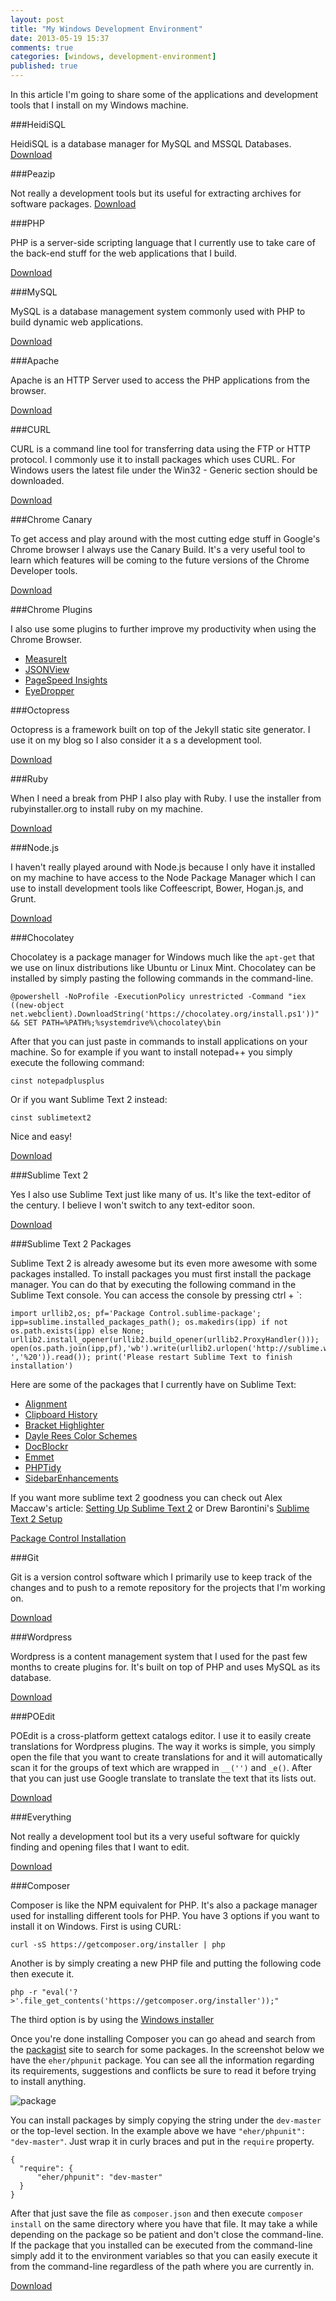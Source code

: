 ```yaml
---
layout: post
title: "My Windows Development Environment"
date: 2013-05-19 15:37
comments: true
categories: [windows, development-environment]
published: true
---
```


In this article I'm going to share some of the applications and development tools that I install on my Windows machine.

<!--More-->

###HeidiSQL

HeidiSQL is a database manager for MySQL and MSSQL Databases. 
[Download](http://www.heidisql.com/)



###Peazip

Not really a development tools but its useful for extracting archives for software packages. 
[Download](http://peazip.sourceforge.net/)


###PHP

PHP is a server-side scripting language that I currently use to take care of the back-end stuff for the web applications that I build.

[Download](http://php.net/downloads.php)


###MySQL

MySQL is a database management system commonly used with PHP to build dynamic web applications. 

[Download](http://dev.mysql.com/downloads/)


###Apache

Apache is an HTTP Server used to access the PHP applications from the browser.

[Download](http://httpd.apache.org/download.cgi)


###CURL

CURL is a command line tool for transferring data using the FTP or HTTP protocol. I commonly use it to install packages which uses CURL. For Windows users the latest file under the Win32 - Generic section should be downloaded.

[Download](http://curl.haxx.se/download.html)


###Chrome Canary

To get access and play around with the most cutting edge stuff in Google's Chrome browser I always use the Canary Build. It's a very useful tool to learn which features will be coming to the future versions of the Chrome Developer tools.

[Download](https://www.google.com/intl/en/chrome/browser/canary.html)


###Chrome Plugins

I also use some plugins to further improve my productivity when using the Chrome Browser.

- [MeasureIt](https://chrome.google.com/webstore/detail/measureit/pokhcahijjfkdccinalifdifljglhclm)
- [JSONView](https://chrome.google.com/webstore/detail/chklaanhfefbnpoihckbnefhakgolnmc)
- [PageSpeed Insights](https://chrome.google.com/webstore/detail/pagespeed-insights-by-goo/gplegfbjlmmehdoakndmohflojccocli)
- [EyeDropper](https://chrome.google.com/webstore/detail/eye-dropper/hmdcmlfkchdmnmnmheododdhjedfccka)


###Octopress

Octopress is a framework built on top of the Jekyll static site generator. I use it on my blog so I also consider it a s a development tool.

[Download](http://octopress.org/)


###Ruby

When I need a break from PHP I also play with Ruby. I use the installer from rubyinstaller.org to install ruby on my machine.

[Download](http://rubyinstaller.org/)


###Node.js

I haven't really played around with Node.js because I only have it installed on my machine to have access to the Node Package Manager which I can use to install development tools like Coffeescript, Bower, Hogan.js, and Grunt.


[Download](http://nodejs.org/download/)



###Chocolatey

Chocolatey is a package manager for Windows much like the `apt-get` that we use on linux distributions like Ubuntu or Linux Mint. Chocolatey can be installed by simply pasting the following commands in the command-line.

```
@powershell -NoProfile -ExecutionPolicy unrestricted -Command "iex ((new-object net.webclient).DownloadString('https://chocolatey.org/install.ps1'))" && SET PATH=%PATH%;%systemdrive%\chocolatey\bin
```

After that you can just paste in commands to install applications on your machine. So for example if you want to install notepad++ you simply execute the following command:

```
cinst notepadplusplus
```

Or if you want Sublime Text 2 instead:

```
cinst sublimetext2
```

Nice and easy!

[Download](http://chocolatey.org/)


###Sublime Text 2

Yes I also use Sublime Text just like many of us. It's like the text-editor of the century. I believe I won't switch to any text-editor soon.

[Download](http://www.sublimetext.com/2)


###Sublime Text 2 Packages

Sublime Text 2 is already awesome but its even more awesome with some packages installed.
To install packages you must first install the package manager. You can do that by executing the following command in the Sublime Text console. You can access the console by pressing ctrl + `:

```
import urllib2,os; pf='Package Control.sublime-package'; ipp=sublime.installed_packages_path(); os.makedirs(ipp) if not os.path.exists(ipp) else None; urllib2.install_opener(urllib2.build_opener(urllib2.ProxyHandler())); open(os.path.join(ipp,pf),'wb').write(urllib2.urlopen('http://sublime.wbond.net/'+pf.replace(' ','%20')).read()); print('Please restart Sublime Text to finish installation')
```

Here are some of the packages that I currently have on Sublime Text:

- [Alignment](https://github.com/wbond/sublime_alignment)
- [Clipboard History](https://github.com/kemayo/sublime-text-2-clipboard-history)
- [Bracket Highlighter](https://github.com/facelessuser/BracketHighlighter)
- [Dayle Rees Color Schemes](https://github.com/daylerees/colour-schemes)
- [DocBlockr](https://github.com/spadgos/sublime-jsdocs)
- [Emmet](http://emmet.io/)
- [PHPTidy](https://github.com/welovewordpress/SublimePhpTidy)
- [SidebarEnhancements](https://github.com/titoBouzout/SideBarEnhancements)


If you want more sublime text 2 goodness you can check out Alex Maccaw's article: [Setting Up Sublime Text 2](http://blog.alexmaccaw.com/sublime-text) or Drew Barontini's [Sublime Text 2 Setup](http://drewbarontini.com/setup/sublime-text/)

[Package Control Installation](http://wbond.net/sublime_packages/package_control/installation)


###Git

Git is a version control software which I primarily use to keep track of the changes and to push to a remote repository for the projects that I'm working on.

[Download](http://git-scm.com/)


###Wordpress

Wordpress is a content management system that I used for the past few months to create plugins for. It's built on top of PHP and uses MySQL as its database.

[Download](http://wordpress.org)


###POEdit

POEdit is a cross-platform gettext catalogs editor. I use it to easily create translations for Wordpress plugins. The way it works is simple, you simply open the file that you want to create translations for and it will automatically scan it for the groups of text which are wrapped in `__('')` and `_e()`. After that you can just use Google translate to translate the text that its lists out.

[Download](http://www.poedit.net/)


###Everything

Not really a development tool but its a very useful software for quickly finding and opening files that I want to edit.

[Download](http://www.voidtools.com/)


###Composer

Composer is like the NPM equivalent for PHP. It's also a package manager used for installing different tools for PHP.
You have 3 options if you want to install it on Windows. First is using CURL:

```
curl -sS https://getcomposer.org/installer | php
```

Another is by simply creating a new PHP file and putting the following code then execute it.

```
php -r "eval('?>'.file_get_contents('https://getcomposer.org/installer'));"
```

The third option is by using the [Windows installer](http://getcomposer.org/Composer-Setup.exe)

Once you're done installing Composer you can go ahead and search from the [packagist](https://packagist.org/) site to search for some packages. In the screenshot below we have the `eher/phpunit` package. You can see all the information regarding its requirements, suggestions and conflicts be sure to read it before trying to install anything.

![package](/images/posts/windows_dev_environment/php_unit.PNG)

You can install packages by simply copying the string under the `dev-master` or the top-level section. In the example above we have `"eher/phpunit": "dev-master"`. Just wrap it in curly braces and put in the `require` property.

```
{	
  "require": {
      "eher/phpunit": "dev-master"
  }
}
```

After that just save the file as `composer.json` and then execute `composer install` on the same directory where you have that file. It may take a while depending on the package so be patient and don't close the command-line.
If the package that you installed can be executed from the command-line simply add it to the environment variables so that you can easily execute it from the command-line regardless of the path where you are currently in.

[Download](http://getcomposer.org/download/)
